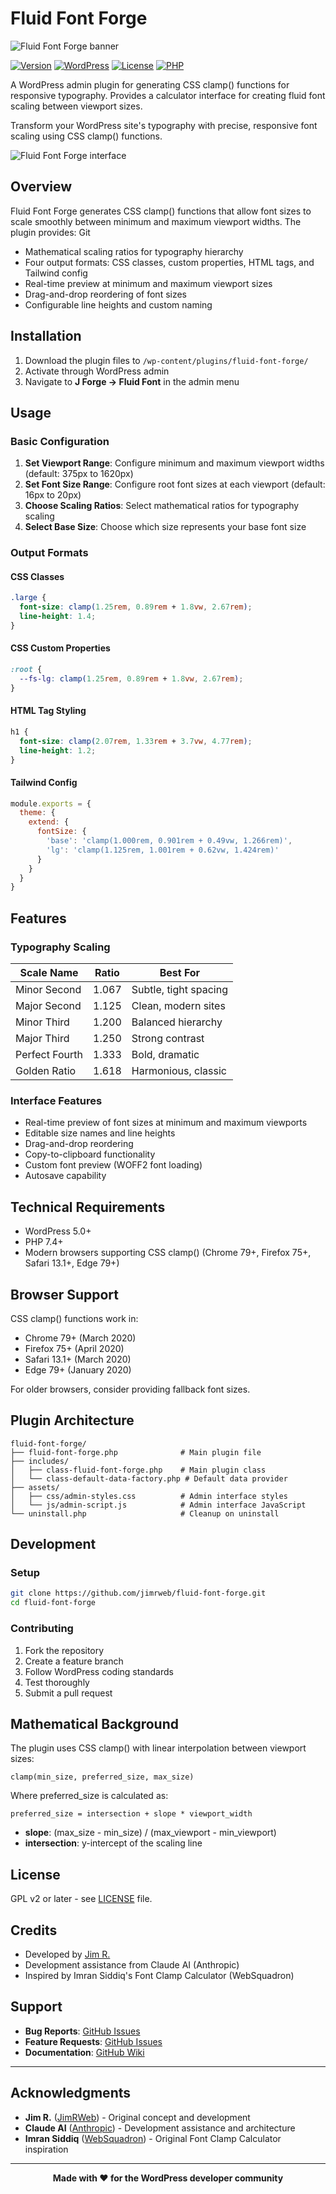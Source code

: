 # Fluid Font Forge

![Fluid Font Forge banner](./docs/screenshots/banner.png)

[![Version](https://img.shields.io/badge/version-4.0.1-blue.svg)](https://github.com/jimrweb/fluid-font-forge)
[![WordPress](https://img.shields.io/badge/WordPress-5.0%2B-blue.svg)](https://wordpress.org/)
[![License](https://img.shields.io/badge/license-GPL%20v2%2B-green.svg)](LICENSE)
[![PHP](https://img.shields.io/badge/PHP-7.4%2B-purple.svg)](https://php.net/)

A WordPress admin plugin for generating CSS clamp() functions for responsive typography. Provides a calculator interface for creating fluid font scaling between viewport sizes.

 Transform your WordPress site's typography with precise, responsive font scaling using CSS clamp() functions.


![Fluid Font Forge interface](./docs/screenshots/fff.png)


## Overview

Fluid Font Forge generates CSS clamp() functions that allow font sizes to scale smoothly between minimum and maximum viewport widths. The plugin provides:
Git
- Mathematical scaling ratios for typography hierarchy
- Four output formats: CSS classes, custom properties, HTML tags, and Tailwind config
- Real-time preview at minimum and maximum viewport sizes
- Drag-and-drop reordering of font sizes
- Configurable line heights and custom naming

## Installation

1. Download the plugin files to `/wp-content/plugins/fluid-font-forge/`
2. Activate through WordPress admin
3. Navigate to **J Forge → Fluid Font** in the admin menu

## Usage

### Basic Configuration

1. **Set Viewport Range**: Configure minimum and maximum viewport widths (default: 375px to 1620px)
2. **Set Font Size Range**: Configure root font sizes at each viewport (default: 16px to 20px)
3. **Choose Scaling Ratios**: Select mathematical ratios for typography scaling
4. **Select Base Size**: Choose which size represents your base font size

### Output Formats

#### CSS Classes
```css
.large {
  font-size: clamp(1.25rem, 0.89rem + 1.8vw, 2.67rem);
  line-height: 1.4;
}
```

#### CSS Custom Properties
```css
:root {
  --fs-lg: clamp(1.25rem, 0.89rem + 1.8vw, 2.67rem);
}
```

#### HTML Tag Styling
```css
h1 {
  font-size: clamp(2.07rem, 1.33rem + 3.7vw, 4.77rem);
  line-height: 1.2;
}
```

#### Tailwind Config
```javascript
module.exports = {
  theme: {
    extend: {
      fontSize: {
        'base': 'clamp(1.000rem, 0.901rem + 0.49vw, 1.266rem)',
        'lg': 'clamp(1.125rem, 1.001rem + 0.62vw, 1.424rem)'
      }
    }
  }
}
```

## Features
### Typography Scaling

| Scale Name | Ratio | Best For |
|------------|-------|----------|
| Minor Second | 1.067 | Subtle, tight spacing |
| Major Second | 1.125 | Clean, modern sites |
| Minor Third | 1.200 | Balanced hierarchy |
| Major Third | 1.250 | Strong contrast |
| Perfect Fourth | 1.333 | Bold, dramatic |
| Golden Ratio | 1.618 | Harmonious, classic |

### Interface Features
- Real-time preview of font sizes at minimum and maximum viewports
- Editable size names and line heights
- Drag-and-drop reordering
- Copy-to-clipboard functionality
- Custom font preview (WOFF2 font loading)
- Autosave capability

## Technical Requirements

- WordPress 5.0+
- PHP 7.4+
- Modern browsers supporting CSS clamp() (Chrome 79+, Firefox 75+, Safari 13.1+, Edge 79+)

## Browser Support

CSS clamp() functions work in:
- Chrome 79+ (March 2020)
- Firefox 75+ (April 2020)
- Safari 13.1+ (March 2020)
- Edge 79+ (January 2020)

For older browsers, consider providing fallback font sizes.

## Plugin Architecture

```
fluid-font-forge/
├── fluid-font-forge.php              # Main plugin file
├── includes/
│   ├── class-fluid-font-forge.php    # Main plugin class
│   └── class-default-data-factory.php # Default data provider
├── assets/
│   ├── css/admin-styles.css          # Admin interface styles
│   └── js/admin-script.js            # Admin interface JavaScript
└── uninstall.php                     # Cleanup on uninstall
```

## Development

### Setup
```bash
git clone https://github.com/jimrweb/fluid-font-forge.git
cd fluid-font-forge
```

### Contributing
1. Fork the repository
2. Create a feature branch
3. Follow WordPress coding standards
4. Test thoroughly
5. Submit a pull request

## Mathematical Background

The plugin uses CSS clamp() with linear interpolation between viewport sizes:

```
clamp(min_size, preferred_size, max_size)
```

Where preferred_size is calculated as:
```
preferred_size = intersection + slope * viewport_width
```

- **slope**: (max_size - min_size) / (max_viewport - min_viewport)
- **intersection**: y-intercept of the scaling line

## License

GPL v2 or later - see [LICENSE](LICENSE) file.

## Credits

- Developed by [Jim R.](https://jimrweb.com)
- Development assistance from Claude AI (Anthropic)
- Inspired by Imran Siddiq's Font Clamp Calculator (WebSquadron)

## Support

- **Bug Reports**: [GitHub Issues](https://github.com/jimrweb/fluid-font-forge/issues)
- **Feature Requests**: [GitHub Issues](https://github.com/jimrweb/fluid-font-forge/issues)
- **Documentation**: [GitHub Wiki](https://github.com/jimrweb/fluid-font-forge/wiki)

---

## Acknowledgments

- **Jim R.** ([JimRWeb](https://jimrweb.com)) - Original concept and development
- **Claude AI** ([Anthropic](https://anthropic.com)) - Development assistance and architecture
- **Imran Siddiq** ([WebSquadron](https://websquadron.co.uk)) - Original Font Clamp Calculator inspiration

---

<div align="center">

**Made with ❤️ for the WordPress developer community**
</div>